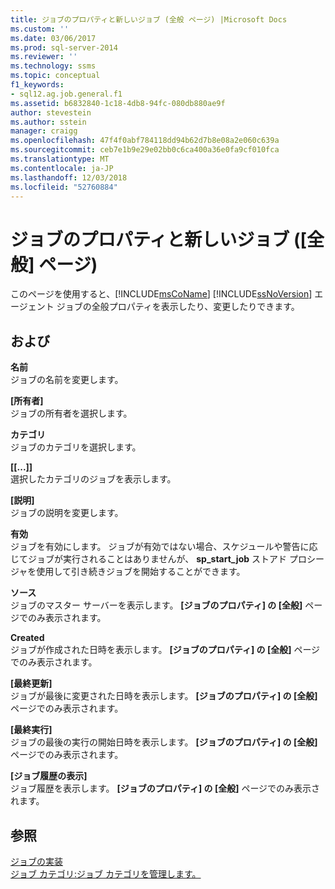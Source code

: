 ```yaml
---
title: ジョブのプロパティと新しいジョブ (全般 ページ) |Microsoft Docs
ms.custom: ''
ms.date: 03/06/2017
ms.prod: sql-server-2014
ms.reviewer: ''
ms.technology: ssms
ms.topic: conceptual
f1_keywords:
- sql12.ag.job.general.f1
ms.assetid: b6832840-1c18-4db8-94fc-080db880ae9f
author: stevestein
ms.author: sstein
manager: craigg
ms.openlocfilehash: 47f4f0abf784118dd94b62d7b8e08a2e060c639a
ms.sourcegitcommit: ceb7e1b9e29e02bb0c6ca400a36e0fa9cf010fca
ms.translationtype: MT
ms.contentlocale: ja-JP
ms.lasthandoff: 12/03/2018
ms.locfileid: "52760884"
---
```

# <a name="job-properties-and-new-job-general-page"></a>ジョブのプロパティと新しいジョブ ([全般] ページ)
  このページを使用すると、[!INCLUDE[msCoName](../../includes/msconame-md.md)] [!INCLUDE[ssNoVersion](../../includes/ssnoversion-md.md)] エージェント ジョブの全般プロパティを表示したり、変更したりできます。  
  
## <a name="options"></a>および  
 **名前**  
 ジョブの名前を変更します。  
  
 **[所有者]**  
 ジョブの所有者を選択します。  
  
 **カテゴリ**  
 ジョブのカテゴリを選択します。  
  
 **[[...]]**  
 選択したカテゴリのジョブを表示します。  
  
 **[説明]**  
 ジョブの説明を変更します。  
  
 **有効**  
 ジョブを有効にします。 ジョブが有効ではない場合、スケジュールや警告に応じてジョブが実行されることはありませんが、 **sp_start_job** ストアド プロシージャを使用して引き続きジョブを開始することができます。  
  
 **ソース**  
 ジョブのマスター サーバーを表示します。 **[ジョブのプロパティ] の [全般]** ページでのみ表示されます。  
  
 **Created**  
 ジョブが作成された日時を表示します。 **[ジョブのプロパティ] の [全般]** ページでのみ表示されます。  
  
 **[最終更新]**  
 ジョブが最後に変更された日時を表示します。 **[ジョブのプロパティ] の [全般]** ページでのみ表示されます。  
  
 **[最終実行]**  
 ジョブの最後の実行の開始日時を表示します。 **[ジョブのプロパティ] の [全般]** ページでのみ表示されます。  
  
 **[ジョブ履歴の表示]**  
 ジョブ履歴を表示します。 **[ジョブのプロパティ] の [全般]** ページでのみ表示されます。  
  
## <a name="see-also"></a>参照  
 [ジョブの実装](implement-jobs.md)   
 [ジョブ カテゴリ:ジョブ カテゴリを管理します。](job-categories-manage-job-categories.md)  
  
  
